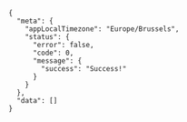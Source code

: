     {
      "meta": {
        "appLocalTimezone": "Europe/Brussels",
        "status": {
          "error": false,
          "code": 0,
          "message": {
            "success": "Success!"
          }
        }
      },
      "data": []
    }
